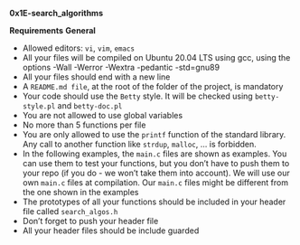 **0x1E-search_algorithms**

**Requirements**
**General**
- Allowed editors: `vi`, `vim`, `emacs`
- All your files will be compiled on Ubuntu 20.04 LTS using gcc, using the options -Wall -Werror -Wextra -pedantic -std=gnu89
- All your files should end with a new line
- A `README.md file`, at the root of the folder of the project, is mandatory
- Your code should use the `Betty` style. It will be checked using `betty-style.pl` and `betty-doc.pl`
- You are not allowed to use global variables
- No more than 5 functions per file
- You are only allowed to use the `printf` function of the standard library. Any call to another function like `strdup`, `malloc`, … is forbidden.
- In the following examples, the `main.c` files are shown as examples. You can use them to test your functions, but you don’t have to push them to your repo (if you do - we won’t take them into account). We will use our own `main.c` files at compilation. Our `main.c` files might be different from the one shown in the examples
- The prototypes of all your functions should be included in your header file called `search_algos.h`
- Don’t forget to push your header file
- All your header files should be include guarded
